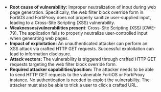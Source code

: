 - **Root cause of vulnerability:** Improper neutralization of input during web page generation. Specifically, the web filter block override form in FortiOS and FortiProxy does not properly sanitize user-supplied input, leading to a Cross-Site Scripting (XSS) vulnerability.
- **Weaknesses/vulnerabilities present:** Cross-Site Scripting (XSS) [CWE-79]. The application fails to properly neutralize user-controlled input when generating web pages.
- **Impact of exploitation:** An unauthenticated attacker can perform an XSS attack via crafted HTTP GET requests. Successful exploitation can lead to information disclosure.
- **Attack vectors:** The vulnerability is triggered through crafted HTTP GET requests targeting the web filter block override form.
- **Required attacker capabilities/position:** The attacker needs to be able to send HTTP GET requests to the vulnerable FortiOS or FortiProxy instance. No authentication is needed to exploit the vulnerability. The attacker must also be able to trick a user to click a crafted URL.